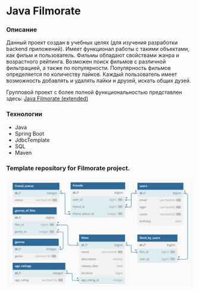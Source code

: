 # Java Filmorate
### Описание
Данный проект создан в учебных целях (для изучения разработки backend приложений).
Имеет функционал работы с такими объектами, как фильм и пользователь.
Фильмы обладают свойствами жанра и возрастного рейтинга. Возможен поиск фильмов с различной фильтрацией,
а также по популярности. Популярность фильмов определяется по количеству лайков. Каждый пользователь имеет возможность 
добавлять и удалять лайки и друзей, искать общих дузей.

Групповой проект с более полной функциональностью представлен здесь: [Java Filmorate (extended)](https://github.com/bxiit/java-filmorate)
### Технологии
* Java
* Spring Boot
* JdbcTemplate
* SQL
* Maven


### Template repository for Filmorate project.
![ER-diagram for filmorate](src/main/resources/ER-diagram/filmorate-diagram.png)
